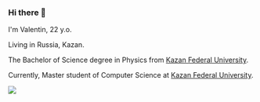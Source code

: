 ### Hi there 👋

I'm Valentin, 22 y.o.

Living in Russia, Kazan.

The Bachelor of Science degree in Physics from [Kazan Federal University](https://kpfu.ru/).

Currently, Master student of Computer Science at [Kazan Federal University](https://kpfu.ru/).

<p>
    <img src="https://img.shields.io/badge/-Github-181717?style=plastic&logo=GitHub&logoColor=white>
    <img src="https://img.shields.io/badge/-Git-F44D27?style=plastic&logo=Git&logoColor=white>
    <img src="https://img.shields.io/badge/-Python-3776AB?style=plastic&logo=python&logoColor=white%22/%3E>
</p>

